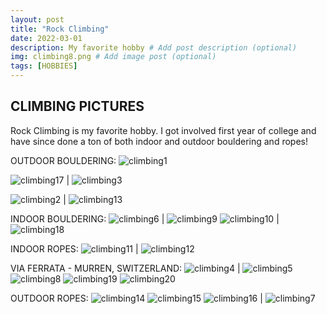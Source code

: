 ```yaml
---
layout: post
title: "Rock Climbing"
date: 2022-03-01
description: My favorite hobby # Add post description (optional)
img: climbing8.png # Add image post (optional)
tags: [HOBBIES]
---
```


## CLIMBING PICTURES
Rock Climbing is my favorite hobby. I got involved first year of college and have since done a ton of both indoor and outdoor bouldering and ropes!

OUTDOOR BOULDERING:
![climbing1](http://natgrrl.github.io/assets/img/climbing1.JPG) 

![climbing17](http://natgrrl.github.io/assets/img/climbing17.png) | ![climbing3](http://natgrrl.github.io/assets/img/climbing3.png)


![climbing2](http://natgrrl.github.io/assets/img/climbing2.png) | ![climbing13](http://natgrrl.github.io/assets/img/climbing13.png)


INDOOR BOULDERING:
![climbing6](http://natgrrl.github.io/assets/img/climbing6.png) | ![climbing9](http://natgrrl.github.io/assets/img/climbing9.png)
![climbing10](http://natgrrl.github.io/assets/img/climbing10.png) | ![climbing18](http://natgrrl.github.io/assets/img/climbing18.png)

INDOOR ROPES:
![climbing11](http://natgrrl.github.io/assets/img/climbing11.png) | ![climbing12](http://natgrrl.github.io/assets/img/climbing12.png)

VIA FERRATA - MURREN, SWITZERLAND:
![climbing4](http://natgrrl.github.io/assets/img/climbing4.png) | ![climbing5](http://natgrrl.github.io/assets/img/climbing5.png)
![climbing8](http://natgrrl.github.io/assets/img/climbing8.png)
![climbing19](http://natgrrl.github.io/assets/img/climbing19.png)
![climbing20](http://natgrrl.github.io/assets/img/climbing20.png)

OUTDOOR ROPES:
![climbing14](http://natgrrl.github.io/assets/img/climbing14.png)
![climbing15](http://natgrrl.github.io/assets/img/climbing15.png)
![climbing16](http://natgrrl.github.io/assets/img/climbing16.png) | ![climbing7](http://natgrrl.github.io/assets/img/climbing7.png)




